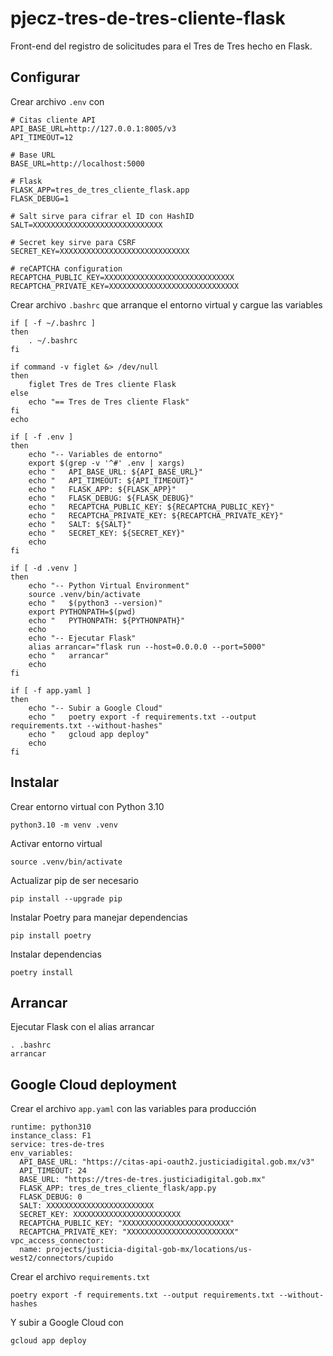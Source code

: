 # pjecz-tres-de-tres-cliente-flask

Front-end del registro de solicitudes para el Tres de Tres hecho en Flask.

## Configurar

Crear archivo `.env` con

    # Citas cliente API
    API_BASE_URL=http://127.0.0.1:8005/v3
    API_TIMEOUT=12

    # Base URL
    BASE_URL=http://localhost:5000

    # Flask
    FLASK_APP=tres_de_tres_cliente_flask.app
    FLASK_DEBUG=1

    # Salt sirve para cifrar el ID con HashID
    SALT=XXXXXXXXXXXXXXXXXXXXXXXXXXXXX

    # Secret key sirve para CSRF
    SECRET_KEY=XXXXXXXXXXXXXXXXXXXXXXXXXXXXX

    # reCAPTCHA configuration
    RECAPTCHA_PUBLIC_KEY=XXXXXXXXXXXXXXXXXXXXXXXXXXXXX
    RECAPTCHA_PRIVATE_KEY=XXXXXXXXXXXXXXXXXXXXXXXXXXXXX

Crear archivo `.bashrc` que arranque el entorno virtual y cargue las variables

    if [ -f ~/.bashrc ]
    then
        . ~/.bashrc
    fi

    if command -v figlet &> /dev/null
    then
        figlet Tres de Tres cliente Flask
    else
        echo "== Tres de Tres cliente Flask"
    fi
    echo

    if [ -f .env ]
    then
        echo "-- Variables de entorno"
        export $(grep -v '^#' .env | xargs)
        echo "   API_BASE_URL: ${API_BASE_URL}"
        echo "   API_TIMEOUT: ${API_TIMEOUT}"
        echo "   FLASK_APP: ${FLASK_APP}"
        echo "   FLASK_DEBUG: ${FLASK_DEBUG}"
        echo "   RECAPTCHA_PUBLIC_KEY: ${RECAPTCHA_PUBLIC_KEY}"
        echo "   RECAPTCHA_PRIVATE_KEY: ${RECAPTCHA_PRIVATE_KEY}"
        echo "   SALT: ${SALT}"
        echo "   SECRET_KEY: ${SECRET_KEY}"
        echo
    fi

    if [ -d .venv ]
    then
        echo "-- Python Virtual Environment"
        source .venv/bin/activate
        echo "   $(python3 --version)"
        export PYTHONPATH=$(pwd)
        echo "   PYTHONPATH: ${PYTHONPATH}"
        echo
        echo "-- Ejecutar Flask"
        alias arrancar="flask run --host=0.0.0.0 --port=5000"
        echo "   arrancar"
        echo
    fi

    if [ -f app.yaml ]
    then
        echo "-- Subir a Google Cloud"
        echo "   poetry export -f requirements.txt --output requirements.txt --without-hashes"
        echo "   gcloud app deploy"
        echo
    fi

## Instalar

Crear entorno virtual con Python 3.10

    python3.10 -m venv .venv

Activar entorno virtual

    source .venv/bin/activate

Actualizar pip de ser necesario

    pip install --upgrade pip

Instalar Poetry para manejar dependencias

    pip install poetry

Instalar dependencias

    poetry install

## Arrancar

Ejecutar Flask con el alias arrancar

    . .bashrc
    arrancar

## Google Cloud deployment

Crear el archivo `app.yaml` con las variables para producción

    runtime: python310
    instance_class: F1
    service: tres-de-tres
    env_variables:
      API_BASE_URL: "https://citas-api-oauth2.justiciadigital.gob.mx/v3"
      API_TIMEOUT: 24
      BASE_URL: "https://tres-de-tres.justiciadigital.gob.mx"
      FLASK_APP: tres_de_tres_cliente_flask/app.py
      FLASK_DEBUG: 0
      SALT: XXXXXXXXXXXXXXXXXXXXXXXX
      SECRET_KEY: XXXXXXXXXXXXXXXXXXXXXXXX
      RECAPTCHA_PUBLIC_KEY: "XXXXXXXXXXXXXXXXXXXXXXXX"
      RECAPTCHA_PRIVATE_KEY: "XXXXXXXXXXXXXXXXXXXXXXXX"
    vpc_access_connector:
      name: projects/justicia-digital-gob-mx/locations/us-west2/connectors/cupido

Crear el archivo `requirements.txt`

    poetry export -f requirements.txt --output requirements.txt --without-hashes

Y subir a Google Cloud con

    gcloud app deploy
